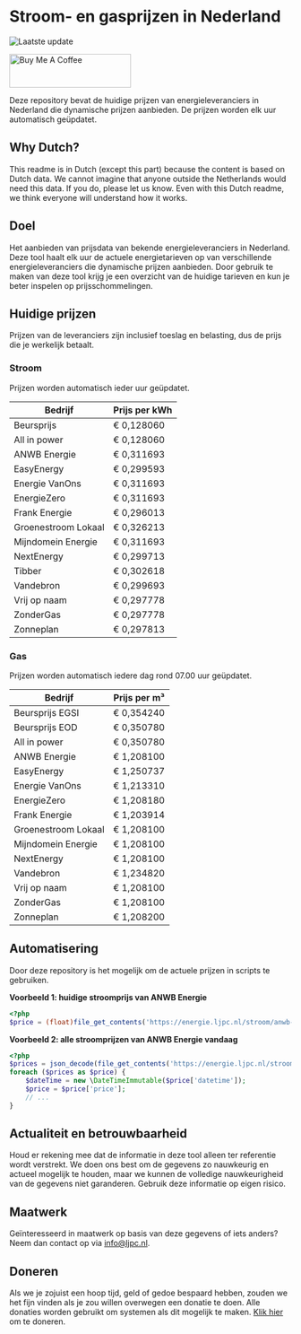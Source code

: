# Stroom- en gasprijzen in Nederland

![Laatste update](https://img.shields.io/badge/laatste%20update-2025--04--09%2008%3A00%20CET-brightgreen)

<a href="https://www.buymeacoffee.com/Lars-" target="_blank"><img src="https://cdn.buymeacoffee.com/buttons/v2/default-orange.png" alt="Buy Me A Coffee" height="60" style="height: 60px !important;width: 217px !important;" ></a>

Deze repository bevat de huidige prijzen van energieleveranciers in Nederland die dynamische prijzen aanbieden. De prijzen worden elk uur automatisch geüpdatet.

## Why Dutch?

This readme is in Dutch (except this part) because the content is based on Dutch data. We cannot imagine that anyone outside the Netherlands would need this data. If you do, please let us know. Even with this Dutch readme, we think
everyone will understand how it works.

## Doel

Het aanbieden van prijsdata van bekende energieleveranciers in Nederland. Deze tool haalt elk uur de actuele energietarieven op van verschillende energieleveranciers die dynamische prijzen aanbieden. Door gebruik te maken van deze tool
krijg je een overzicht van de huidige tarieven en kun je beter inspelen op prijsschommelingen.

## Huidige prijzen

Prijzen van de leveranciers zijn inclusief toeslag en belasting, dus de prijs die je werkelijk betaalt.

### Stroom

Prijzen worden automatisch ieder uur geüpdatet.

 Bedrijf | Prijs per kWh 
---------|---------------
Beursprijs | € 0,128060
All in power | € 0,128060
ANWB Energie | € 0,311693
EasyEnergy | € 0,299593
Energie VanOns | € 0,311693
EnergieZero | € 0,311693
Frank Energie | € 0,296013
Groenestroom Lokaal | € 0,326213
Mijndomein Energie | € 0,311693
NextEnergy | € 0,299713
Tibber | € 0,302618
Vandebron | € 0,299693
Vrij op naam | € 0,297778
ZonderGas | € 0,297778
Zonneplan | € 0,297813


### Gas

Prijzen worden automatisch iedere dag rond 07.00 uur geüpdatet.

 Bedrijf | Prijs per m³ 
---------|--------------
Beursprijs EGSI | € 0,354240
Beursprijs EOD | € 0,350780
All in power | € 0,350780
ANWB Energie | € 1,208100
EasyEnergy | € 1,250737
Energie VanOns | € 1,213310
EnergieZero | € 1,208180
Frank Energie | € 1,203914
Groenestroom Lokaal | € 1,208100
Mijndomein Energie | € 1,208100
NextEnergy | € 1,208100
Vandebron | € 1,234820
Vrij op naam | € 1,208100
ZonderGas | € 1,208100
Zonneplan | € 1,208200


## Automatisering

Door deze repository is het mogelijk om de actuele prijzen in scripts te gebruiken.

**Voorbeeld 1: huidige stroomprijs van ANWB Energie**

```php
<?php
$price = (float)file_get_contents('https://energie.ljpc.nl/stroom/anwb-energie-nu.txt');

```

**Voorbeeld 2: alle stroomprijzen van ANWB Energie vandaag**

```php
<?php
$prices = json_decode(file_get_contents('https://energie.ljpc.nl/stroom/all-in-power-vandaag.json'),true);
foreach ($prices as $price) {
    $dateTime = new \DateTimeImmutable($price['datetime']);
    $price = $price['price'];
    // ...
}
```

## Actualiteit en betrouwbaarheid

Houd er rekening mee dat de informatie in deze tool alleen ter referentie wordt verstrekt. We doen ons best om de gegevens zo nauwkeurig en actueel mogelijk te houden, maar we kunnen de volledige nauwkeurigheid van de gegevens niet
garanderen. Gebruik deze informatie op eigen risico.

## Maatwerk

Geïnteresseerd in maatwerk op basis van deze gegevens of iets anders? Neem dan contact op
via [info@ljpc.nl](mailto:info@ljpc.nl?subject=Energie%20prijzen).

## Doneren

Als we je zojuist een hoop tijd, geld of gedoe bespaard hebben, zouden we het fijn vinden als je zou willen overwegen een
donatie te doen. Alle donaties worden gebruikt om systemen als dit mogelijk te
maken. [Klik hier](https://www.buymeacoffee.com/Lars-) om te doneren.
